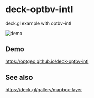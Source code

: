 # deck-optbv-intl
deck.gl example with optbv-intl

![demo](https://user-images.githubusercontent.com/18297/192290719-100e8e56-ccac-412f-8130-569421098be4.jpg)

## Demo
https://optgeo.github.io/deck-optbv-intl

## See also
https://deck.gl/gallery/mapbox-layer
